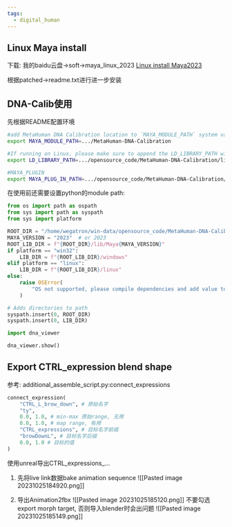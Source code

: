 ```yaml
---
tags:
  - digital_human
---
```


## Linux Maya install
下载: 我的baidu云盘->soft->maya_linux_2023
[Linux install Maya2023](https://www.autodesk.com/support/technical/article/caas/tsarticles/ts/77DVRQ8wFRltRxWlSY4HVt.html)

根据patched->readme.txt进行进一步安装

## DNA-Calib使用
先根据README配置环境
```bash
#add MetaHuman DNA Calibration location to `MAYA_MODULE_PATH` system variable
export MAYA_MODULE_PATH=.../MetaHuman-DNA-Calibration

#If running on Linux, please make sure to append the LD_LIBRARY_PATH with absolute path to the `lib/Maya2022/linux` or `lib/Maya2023/linux` directory before running
export LD_LIBRARY_PATH=.../opensource_code/MetaHuman-DNA-Calibration/lib/Maya2023/linux

#MAYA_PLUGIN
export MAYA_PLUG_IN_PATH=.../opensource_code/MetaHuman-DNA-Calibration/lib/Maya2023/linux
```
在使用前还需要设置python的module path:
```python
from os import path as ospath
from sys import path as syspath
from sys import platform

ROOT_DIR = "/home/wegatron/win-data/opensource_code/MetaHuman-DNA-Calibration"
MAYA_VERSION = "2023"  # or 2023
ROOT_LIB_DIR = f"{ROOT_DIR}/lib/Maya{MAYA_VERSION}"
if platform == "win32":
    LIB_DIR = f"{ROOT_LIB_DIR}/windows"
elif platform == "linux":
    LIB_DIR = f"{ROOT_LIB_DIR}/linux"
else:
    raise OSError(
        "OS not supported, please compile dependencies and add value to LIB_DIR"
    )

# Adds directories to path
syspath.insert(0, ROOT_DIR)
syspath.insert(0, LIB_DIR)

import dna_viewer

dna_viewer.show()
```

## Export CTRL_expression blend shape
参考: additional_assemble_script.py:connect_expressions
```python
connect_expression(
	"CTRL_L_brow_down", # 原始名字
	"ty",
	0.0, 1.0, # min-max 原始range, 无用
	0.0, 1.0, # map range, 有用
	"CTRL_expressions", # 目标名字前缀
	"browDownL", # 目标名字后缀
	0.0, 1.0 # 目标的值
)
```

使用unreal导出CTRL_expressions_...
1. 先将live link数据bake animation sequence
	![[Pasted image 20231025184920.png]]

2. 导出Animation2fbx
	![[Pasted image 20231025185120.png]]
	不要勾选export morph target, 否则导入blender时会出问题
	![[Pasted image 20231025185149.png]]